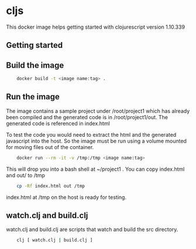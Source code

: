 # cljs
This docker image helps getting started with clojurescript version 1.10.339

## Getting started

## Build the image
```bash
    docker build -t <image name:tag> .
```

## Run the image

The image contains a sample project under /root/project1 which has already been compiled and the generated code is in /root/project1/out. The generated code is referenced in index.html

To test the code you would need to extract the html and the generated javascript into the host. So the image must be run using a volume mounted for moving files out of the container.

```bash
    docker run --rm -it -v /tmp:/tmp <image name:tag> 
```
This will drop you into a bash shell at ~/project1 . You can copy index.html and out/ to /tmp
```bash
    cp -Rf index.html out /tmp
```

index.html at /tmp on the host is ready for testing.

## watch.clj and build.clj

watch.clj and build.clj are scripts that watch and build the src directory.

```bash
    clj [ watch.clj | build.clj ]
```